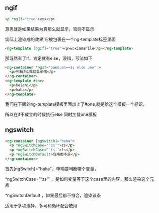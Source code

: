 ## ngif

```html
<p *ngIf="true">xxx</p>
```

意思就是如果结果为真那么就显示，否则不显示

实际上渲染成的效果,它被包裹在一个ng-template标签里面

```html
<ng-template [ngIf]="true"><p>woxianshile</p></ng-template>
```

那既然有了if，肯定就有else，没错，写法如下

```html
<ng-container *ngIf="panduan==1; else one" >
  <p>判断为1我就显示咯</p>
</ng-container>
<ng-template #one>
  <p>heiehi</p>
  <p>haha</p>
</ng-template>
```

我们在下面的ng-template模板里面加上了#one,就是给这个模板一个标识，

所以在if不成立的时候执行else 同时加载one模板

## ngswitch

```html
<ng-container [ngSwitch]="haha">
  <p *ngSwitchCase="'zs'">zs</p>
  <p *ngSwitchCase="'fs'">fs</p>
  <p *ngSwitchDefault>我啥都不是</p>
</ng-container>
```

首先[ngSwitch]="haha"，申明要判断哪个变量，

*ngSwitchCase="'zs'" ，是如何变量等于这个case里的内容，那么渲染这个元素

*ngSwitchDefault ，如果最后都不符合，渲染该条

适用于多项选择，多可和循环配合使用

